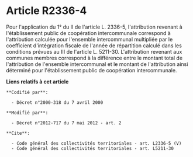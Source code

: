 # Article R2336-4

Pour l'application du 1° du II de l'article L. 2336-5, l'attribution revenant à l'établissement public de coopération
intercommunale correspond à l'attribution calculée pour l'ensemble intercommunal multipliée par le coefficient d'intégration
fiscale de l'année de répartition calculé dans les conditions prévues au III de l'article L. 5211-30. L'attribution revenant
aux communes membres correspond à la différence entre le montant total de l'attribution de l'ensemble intercommunal et le
montant de l'attribution ainsi déterminé pour l'établissement public de coopération intercommunale.

**Liens relatifs à cet article**

	**Codifié par**:

	  - Décret n°2000-318 du 7 avril 2000

	**Modifié par**:

	  - Décret n°2012-717 du 7 mai 2012 - art. 2

	**Cite**:

	  - Code général des collectivités territoriales - art. L2336-5 (V)
	  - Code général des collectivités territoriales - art. L5211-30
